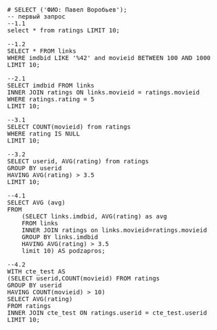 <pre>
# SELECT ('ФИО: Павел Воробьев');
-- первый запрос
--1.1
select * from ratings LIMIT 10;

--1.2
SELECT * FROM links
WHERE imdbid LIKE '%42' and movieid BETWEEN 100 AND 1000
LIMIT 10;

--2.1
SELECT imdbid FROM links
INNER JOIN ratings ON links.movieid = ratings.movieid
WHERE ratings.rating = 5
LIMIT 10;

--3.1
SELECT COUNT(movieid) from ratings
WHERE rating IS NULL
LIMIT 10;

--3.2
SELECT userid, AVG(rating) from ratings
GROUP BY userid
HAVING AVG(rating) > 3.5
LIMIT 10;

--4.1
SELECT AVG (avg)
FROM
    (SELECT links.imdbid, AVG(rating) as avg
    FROM links
    INNER JOIN ratings on links.movieid=ratings.movieid
    GROUP BY links.imdbid
    HAVING AVG(rating) > 3.5
    limit 10) AS podzapros;

--4.2
WITH cte_test AS
(SELECT userid,COUNT(movieid) FROM ratings
GROUP BY userid
HAVING COUNT(movieid) > 10)
SELECT AVG(rating)
FROM ratings
INNER JOIN cte_test ON ratings.userid = cte_test.userid
LIMIT 10;
</pre>
